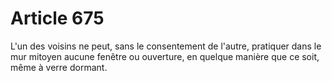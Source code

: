 # Article 675

L'un des voisins ne peut, sans le consentement de l'autre, pratiquer dans le mur mitoyen aucune fenêtre ou ouverture, en quelque manière que ce soit, même à verre dormant.